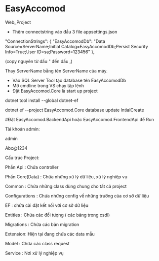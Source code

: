 # EasyAccomod
Web_Project

- Thêm connectstring vào đầu 3 file appsettings.json

 "ConnectionStrings": {
 "EasyAccomodDb": "Data Source=ServerName;Initial Catalog=EasyAccomodDb;Persist Security Info=True;User ID=sa;Password=123456"
 },
  
 (copy nguyên từ dấu " đến dấu ,)
 
 Thay ServerName bằng tên ServerName của máy.
 
- Vào SQL Server Tool tạo database tên EasyAccomodDb
- Mở cmdline trong VS chạy tập lệnh
- Đặt EasyAccomod.Core là start up project

dotnet tool install --global dotnet-ef

dotnet ef --project EasyAccomod.Core database update IntialCreate

#Đặt EasyAccomod.BackendApi hoặc EasyAccomod.FrontendApi để Run

Tài khoản admin:

admin

Abc@1234

Cấu trúc Project:

Phần Api : Chứa controller

Phần Core(Data) : Chứa những xử lý dữ liệu, xử lý nghiệp vụ

Common : Chứa những class dùng chung cho tất cả project

Configurations : Chứa những config về những trường của cơ sở dữ liệu

EF : chứa cài đặt kết nối với cơ sở dữ liệu

Entities : Chứa các đối tượng ( các bảng trong csdl)

Migrations : Chứa các bản migration 

Extension: Hiện tại đang chứa các data mẫu

Model : Chứa các class request

Service : Nơi xử lý nghiệp vụ


